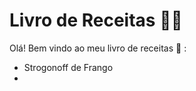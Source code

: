 # Livro de Receitas :woman_cook:

Olá! Bem vindo ao meu livro de receitas :cookie: :



- Strogonoff de Frango
- 